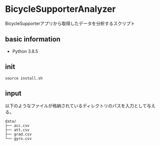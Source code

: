 # BicycleSupporterAnalyzer
BicycleSupporterアプリから取得したデータを分析するスクリプト

## basic information
- Python 3.8.5

## init
```
source install.sh
```

## input
以下のようなファイルが格納されているディレクトリのパスを入力として与える。
```
data/
├── acc.csv
├── att.csv
├── grad.csv
└── gyro.csv
```
